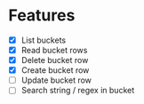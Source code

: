 # Features

- [x] List buckets
- [x] Read bucket rows
- [x] Delete bucket row
- [x] Create bucket row
- [ ] Update bucket row
- [ ] Search string / regex in bucket